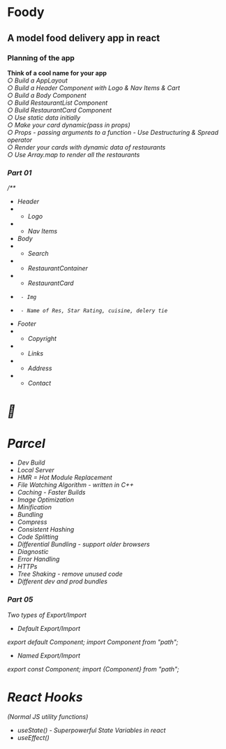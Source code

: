 # Foody
## A model food delivery app in react
### Planning of the app
**Think of a cool name for your app**\
<em>○ Build a AppLayout \
○ Build a Header Component with Logo & Nav Items & Cart \
○ Build a Body Component \
○ Build RestaurantList Component \
○ Build RestaurantCard Component \
○ Use static data initially \
○ Make your card dynamic(pass in props) \
 ○ Props - passing arguments to a function - Use Destructuring & Spread operator \
○ Render your cards with dynamic data of restaurants \
○ Use Array.map to render all the restaurants<em>

### Part 01
/**
 * Header
 *  - Logo
 *  - Nav Items
 * Body
 *  - Search
 *  - RestaurantContainer
 *    - RestaurantCard
 *      - Img
 *      - Name of Res, Star Rating, cuisine, delery tie
 * Footer
 *  - Copyright
 *  - Links
 *  - Address
 *  - Contact

#  🚀


# Parcel
- Dev Build
- Local Server
- HMR = Hot Module Replacement
- File Watching Algorithm - written in C++
- Caching - Faster Builds
- Image Optimization
- Minification
- Bundling
- Compress
- Consistent Hashing
- Code Splitting
- Differential Bundling - support older browsers
- Diagnostic
- Error Handling
- HTTPs
- Tree Shaking - remove unused code
- Different dev and prod bundles

### Part 05


 Two types of Export/Import


- Default Export/Import

export default Component;
import Component from "path";


- Named Export/Import

export const Component;
import {Component} from "path";


# React Hooks
 (Normal JS utility functions)
- useState() - Superpowerful State Variables in react
- useEffect()
